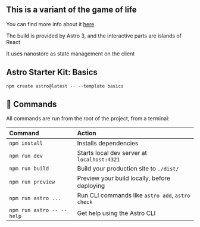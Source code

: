 ## This is a variant of the game of life
You can find more info about it [here](https://en.wikipedia.org/wiki/Conway's_Game_of_Life)

The build is provided by Astro 3, and the interactive parts are islands of React

It uses nanostore as state management on the client

## Astro Starter Kit: Basics

```
npm create astro@latest -- --template basics
```

## 🧞 Commands

All commands are run from the root of the project, from a terminal:

| Command                   | Action                                           |
| :------------------------ | :----------------------------------------------- |
| `npm install`             | Installs dependencies                            |
| `npm run dev`             | Starts local dev server at `localhost:4321`      |
| `npm run build`           | Build your production site to `./dist/`          |
| `npm run preview`         | Preview your build locally, before deploying     |
| `npm run astro ...`       | Run CLI commands like `astro add`, `astro check` |
| `npm run astro -- --help` | Get help using the Astro CLI                     |
